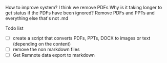 How to improve system?
I think we remove PDFs
Why is it taking longer to get status if the PDFs have been ignored?
Remove PDFs and PPTs and everything else that's not .md

Todo list
- [ ] create a script that converts PDFs, PPTs, DOCX to images or text (depending on the content)
- [ ] remove the non markdown files
- [ ] Get Remnote data export to markdown
